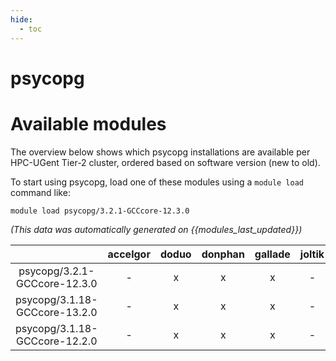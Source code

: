 ```yaml
---
hide:
  - toc
---
```


psycopg
=======

# Available modules


The overview below shows which psycopg installations are available per HPC-UGent Tier-2 cluster, ordered based on software version (new to old).

To start using psycopg, load one of these modules using a `module load` command like:

```shell
module load psycopg/3.2.1-GCCcore-12.3.0
```

*(This data was automatically generated on {{modules_last_updated}})*  

| |accelgor|doduo|donphan|gallade|joltik|shinx|skitty|
| :---: | :---: | :---: | :---: | :---: | :---: | :---: | :---: |
|psycopg/3.2.1-GCCcore-12.3.0|-|x|x|x|-|x|x|
|psycopg/3.1.18-GCCcore-13.2.0|-|x|x|x|-|x|x|
|psycopg/3.1.18-GCCcore-12.2.0|-|x|x|x|-|-|-|
